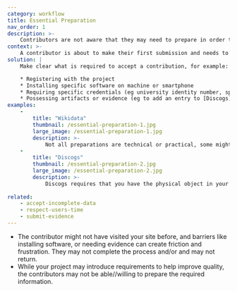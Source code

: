 ```yaml
---
category: workflow
title: Essential Preparation
nav_order: 1
description: >-
    Contributors are not aware that they may need to prepare in order to make a contribution
context: >-
    A contributor is about to make their first submission and needs to know what information is required and what they should prepare in advance.
solution: |
    Make clear what is required to accept a contribution, for example: 

    * Registering with the project
    * Installing specific software on machine or smartphone
    * Requiring specific credentials (eg university identity number, specific intranet access passwords etc)
    * Possessing artifacts or evidence (eg to add an entry to [Discogs](https://www.discogs.com/search/), you would need all the sleeve note information from the album/CD etc)
examples:
    -
        title: "Wikidata"
        thumbnail: /essential-preparation-1.jpg
        large_image: /essential-preparation-1.jpg
        description: >-
            Not all preparations are technical or practical, some might ask contributors to think about **[Minimising Harm](/patterns/project-governance/minimise-harm)**
    -
        title: "Discogs"
        thumbnail: /essential-preparation-2.jpg
        large_image: /essential-preparation-2.jpg
        description: >-
            Discogs requires that you have the physical object in your possession
    
related:
    - accept-incomplete-data
    - respect-users-time
    - submit-evidence
---
```


* The contributor might not have visited your site before, and barriers like installing software, or needing evidence can create friction and frustration. They may not complete the process and/or and may not return. 
* While your project may introduce requirements to help improve quality, the contributors may not be able//willing to prepare the required information.